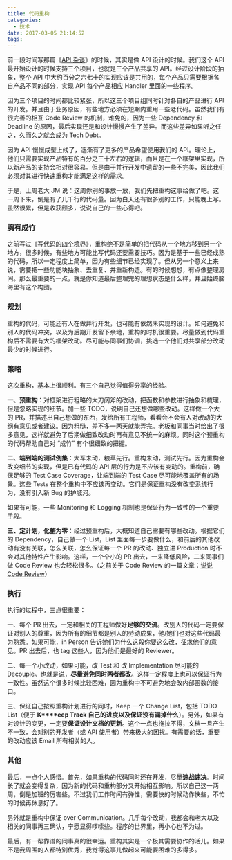 ```yaml
---
title: 代码重构
categories:
  - 技术
date: 2017-03-05 21:14:52
tags:
---
```


前一段时间写那篇《[API 杂谈](http://mp.weixin.qq.com/s?__biz=MzA4ODgwNjk1MQ==&mid=2653788337&idx=1&sn=96f41ec3de2a622e7bb1746f744a1305&scene=21#wechat_redirect)》的时候，其实是做 API 设计的时候。我们这个 API 最开始设计的时候支持三个项目，也就是三个产品共享的 API。经过设计阶段的抽象，整个 API 中大约百分之六七十的实现应该是共用的，每个产品只需要根据各自产品不同的部分，实现 API 每个产品相应 Handler 里面的一些程序。

因为三个项目的时间都比较紧张，所以这三个项目组同时针对各自的产品进行 API 的开发。并且由于业务原因，有些地方必须在短期内重用一些老代码。虽然我们有很完善的相互 Code Review 的机制，难免的，因为一些 Dependency 和 Deadline 的原因，最后实现还是和设计慢慢产生了差异。而这些差异如果听之任之，久而久之就会成为 Tech Debt。

因为 API 慢慢成型上线了，逐渐有了更多的产品希望使用我们的 API。理论上，他们只需要实现产品特有的百分之三十左右的逻辑，而且是在一个框架里实现，所以新产品的支持会相对很容易。但是由于并行开发中遗留的一些不完美，因此我们必须对其进行快速重构才能满足这样的需求。

于是，上周老大 JM 说：这周你别的事放一放，我们先把重构这事给做了吧。这一周下来，倒是有了几千行的代码量。因为白天还有很多别的工作，只能晚上写。虽然很累，但是收获颇多，说说自己的一些心得吧。

### 胸有成竹

之前写过《[写代码的四个境界](http://mp.weixin.qq.com/s?__biz=MzA4ODgwNjk1MQ==&mid=2653788186&idx=1&sn=d589bdd64d4f4668241ab3072e186505&scene=21#wechat_redirect)》，重构绝不是简单的把代码从一个地方移到另一个地方，很多时候，有些地方可能比写代码还要需要技巧。因为是基于一些已经成熟的代码，所以一定程度上简单，因为有些细节已经实现了。但从另一个意义上来说，需要把一些功能块抽象、去重复、并重新构造。有的时候想想，有点像整理房间。那么最重要的一点，就是你知道最后整理完的理想状态是什么样，并且始终脑海里有这个构图。

### 规划

重构的代码，可能还有人在做并行开发，也可能有依然未实现的设计。如何避免和别人的代码冲突，以及为后期开发留下余地，重构的时机很重要。尽量做到代码重构后不需要有大的框架改动。尽可能与同事们协调，挑选一个他们对共享部分改动最少的时候进行。

### 策略

这次重构，基本上很顺利。有三个自己觉得值得分享的经验。

**一、预重构**：对框架进行粗略的大刀阔斧的改动，把函数和参数进行抽象和梳理，但是忽略实现的细节。加一些 TODO，说明自己还想做哪些改动。这样做一个大的 PR，并描述出自己想做的东西，发给所有工程师，看看会不会有人对改动的大纲有意见或者建议。因为粗糙，差不多一两天就能弄完。老板和同事当时给出了很多意见，这样就避免了后期做细致改动时再有意见不统一的麻烦。同时这个预重构的代码帮助自己对 “成竹” 有个很细致的把握。

**二、端到端的测试例集**：大军未动，粮草先行。重构未动，测试先行。因为重构会改变细节的实现，但是已有代码的 API 层的行为是不应该有变动的。重构前，确保足够的 Test Case Coverage，让端到端的 Test Case 尽可能地覆盖所有的场景。这些 Tests 在整个重构中不应该再变动。它们是保证重构没有改变系统行为，没有引入新 Bug 的护城河。

如果有可能，一些 Monitoring 和 Logging 机制也是保证行为一致性的一个重要手段。

**三、定计划，化整为零**：经过预重构后，大概知道自己需要有哪些改动。根据它们的 Dependency，自己做一个 List，List 里面每一步要做什么，和前后的其他改动有没有关联，怎么关联，怎么保证每一个 PR 的改动、独立进 Production 时不会对其他特性产生影响。这样，一个个小的 PR 出去，一来降低风险，二来同事们做 Code Review 也会轻松很多。（之前关于 Code Review 的一篇文章：[说说 Code Review](http://mp.weixin.qq.com/s?__biz=MzA4ODgwNjk1MQ==&mid=2653788392&idx=1&sn=e84f8546dff32030cef89fc29680db80&scene=21#wechat_redirect)）

### 执行  

执行的过程中，三点很重要：

一、每个 PR 出去，一定和相关的工程师做好**足够的交流**。改别人的代码一定要保证对别人的尊重，因为所有的细节都是别人的劳动成果，他/她们也对这些代码最为熟悉。如果可能，in Person 告诉她们为什么这段你要这么改，征求他们的意见。PR 出去后，也 tag 这些人，因为他们是最好的 Reviewer。

二、每一个小改动，如果可能，改 Test 和 改 Implementation 尽可能的 Decouple。也就是说，**尽量避免同时两者都改**。这样一定程度上也可以保证行为一致性。虽然这个很多时候比较困难，因为重构中不可避免地会改内部函数的接口。

三、保证自己按照重构计划进行的同时，Keep 一个 Change List，包括 TODO List（便于 **K****eep Track 自己的进度以及保证没有漏掉什么**）。另外，如果有对设计的变更，一定要**保证设计文档的更新**。这个一点也拖拉不得，文档一旦产生不一致，会对别的开发者（或 API 使用者）带来极大的困扰。有需要的话，重要的改动应该 Email 所有相关的人。

### 其他  

最后，一点个人感悟。首先，如果重构的代码同时还在开发，尽量**速战速决**。时间长了就会变得复杂，因为新的代码和重构部分又开始相互影响。所以自己这一两周，倒是加班的厉害些。不过我们工作时间有弹性，需要快的时候动作快些，不忙的时候再休息好了。

另外就是重构中保证 over Communication。几乎每个改动，我都会和老大以及相关的同事再三确认，宁愿显得啰嗦些。程序的世界里，再小心也不为过。

最后，有一帮靠谱的同事真的很幸运。重构其实是一个极其需要协作的活儿。如果不是我周围的人都特别优秀，我觉得这事儿做起来可能要困难的多得多。

